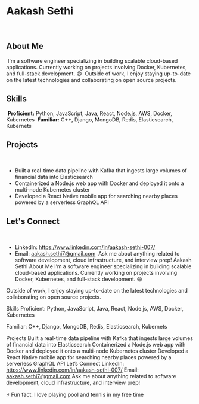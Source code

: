 # Aakash Sethi
​
​
## About Me
​
I'm a software engineer specializing in building scalable cloud-based applications. Currently working on projects involving Docker, Kubernetes, and full-stack development. :smile:
​
Outside of work, I enjoy staying up-to-date on the latest technologies and collaborating on open source projects.
​
## Skills
​
**Proficient:** Python, JavaScript, Java, React, Node.js, AWS, Docker, Kubernetes
​
**Familiar:** C++, Django, MongoDB, Redis, Elasticsearch, Kubernets 
​
## Projects
​
- Built a real-time data pipeline with Kafka that ingests large volumes of financial data into Elasticsearch
- Containerized a Node.js web app with Docker and deployed it onto a multi-node Kubernetes cluster
- Developed a React Native mobile app for searching nearby places powered by a serverless GraphQL API
​
## Let's Connect
​
- LinkedIn: https://www.linkedin.com/in/aakash-sethi-007/
- Email: aakash.sethi7@gmail.com
​
Ask me about anything related to software development, cloud infrastructure, and interview prep!
Aakash Sethi
About Me
I’m a software engineer specializing in building scalable cloud-based applications. Currently working on projects involving Docker, Kubernetes, and full-stack development. :smile:

Outside of work, I enjoy staying up-to-date on the latest technologies and collaborating on open source projects.

Skills
Proficient: Python, JavaScript, Java, React, Node.js, AWS, Docker, Kubernetes

Familiar: C++, Django, MongoDB, Redis, Elasticsearch, Kubernets

Projects
Built a real-time data pipeline with Kafka that ingests large volumes of financial data into Elasticsearch
Containerized a Node.js web app with Docker and deployed it onto a multi-node Kubernetes cluster
Developed a React Native mobile app for searching nearby places powered by a serverless GraphQL API
Let’s Connect
LinkedIn: https://www.linkedin.com/in/aakash-sethi-007/
Email: aakash.sethi7@gmail.com
Ask me about anything related to software development, cloud infrastructure, and interview prep!

⚡ Fun fact: I love playing pool and tennis in my free time
